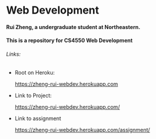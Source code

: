 # Web Development

#### Rui Zheng, a undergraduate student at Northeastern.

#### This is a repository for CS4550 Web Development

###### Links:

- Root on Heroku:

  https://zheng-rui-webdev.herokuapp.com

- Link to Project:

  https://zheng-rui-webdev.herokuapp.com/


- Link to assignment

  https://zheng-rui-webdev.herokuapp.com/assignment/
